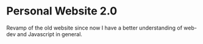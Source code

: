 # Personal Website 2.0

Revamp of the old website since now I have a better understanding of web-dev and Javascript in general.
